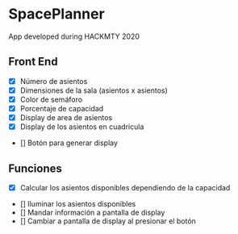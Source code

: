 # SpacePlanner

App developed during HACKMTY 2020

## Front End

- [x] Número de asientos
- [x] Dimensiones de la sala (asientos x asientos)
- [x] Color de semáforo
- [x] Porcentaje de capacidad
- [x] Display de area de asientos
- [x] Display de los asientos en cuadricula
- [] Botón para generar display

## Funciones

- [x] Calcular los asientos disponibles dependiendo de la capacidad
- [] Iluminar los asientos disponibles
- [] Mandar información a pantalla de display
- [] Cambiar a pantalla de display al presionar el botón
